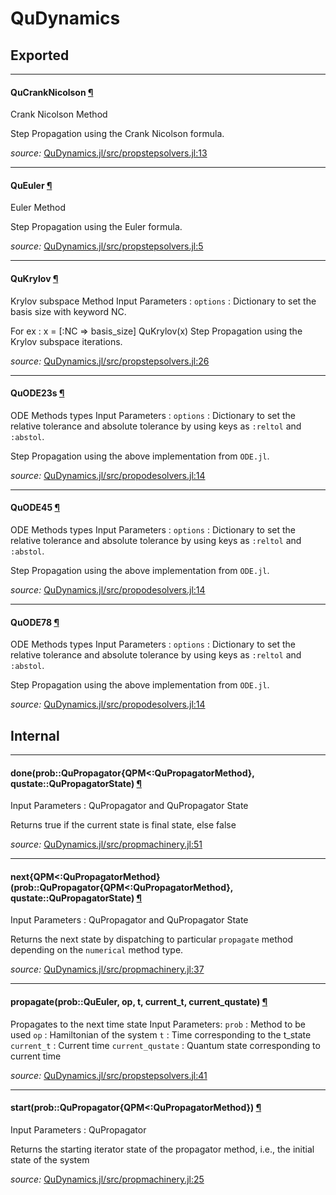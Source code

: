 # QuDynamics

## Exported

---

<a id="type__qucranknicolson.1" class="lexicon_definition"></a>
#### QuCrankNicolson [¶](#type__qucranknicolson.1)
Crank Nicolson Method

Step Propagation using the Crank Nicolson formula.


*source:*
[QuDynamics.jl/src/propstepsolvers.jl:13](https://github.com/amitjamadagni/QuDynamics.jl/tree/397db1517f7e9a0327a44f2f545f6bd1782a6cdb/src/propstepsolvers.jl#L13)

---

<a id="type__queuler.1" class="lexicon_definition"></a>
#### QuEuler [¶](#type__queuler.1)
Euler Method

Step Propagation using the Euler formula.


*source:*
[QuDynamics.jl/src/propstepsolvers.jl:5](https://github.com/amitjamadagni/QuDynamics.jl/tree/397db1517f7e9a0327a44f2f545f6bd1782a6cdb/src/propstepsolvers.jl#L5)

---

<a id="type__qukrylov.1" class="lexicon_definition"></a>
#### QuKrylov [¶](#type__qukrylov.1)
Krylov subspace Method
Input Parameters :
`options` : Dictionary to set the basis size with keyword NC.

For ex :
x = [:NC => basis_size]
QuKrylov(x)
Step Propagation using the Krylov subspace iterations.


*source:*
[QuDynamics.jl/src/propstepsolvers.jl:26](https://github.com/amitjamadagni/QuDynamics.jl/tree/397db1517f7e9a0327a44f2f545f6bd1782a6cdb/src/propstepsolvers.jl#L26)

---

<a id="type__quode23s.1" class="lexicon_definition"></a>
#### QuODE23s [¶](#type__quode23s.1)
ODE Methods types
Input Parameters :
`options` : Dictionary to set the relative tolerance and absolute tolerance by using
            keys as `:reltol` and `:abstol`.

Step Propagation using the above implementation from `ODE.jl`.


*source:*
[QuDynamics.jl/src/propodesolvers.jl:14](https://github.com/amitjamadagni/QuDynamics.jl/tree/397db1517f7e9a0327a44f2f545f6bd1782a6cdb/src/propodesolvers.jl#L14)

---

<a id="type__quode45.1" class="lexicon_definition"></a>
#### QuODE45 [¶](#type__quode45.1)
ODE Methods types
Input Parameters :
`options` : Dictionary to set the relative tolerance and absolute tolerance by using
            keys as `:reltol` and `:abstol`.

Step Propagation using the above implementation from `ODE.jl`.


*source:*
[QuDynamics.jl/src/propodesolvers.jl:14](https://github.com/amitjamadagni/QuDynamics.jl/tree/397db1517f7e9a0327a44f2f545f6bd1782a6cdb/src/propodesolvers.jl#L14)

---

<a id="type__quode78.1" class="lexicon_definition"></a>
#### QuODE78 [¶](#type__quode78.1)
ODE Methods types
Input Parameters :
`options` : Dictionary to set the relative tolerance and absolute tolerance by using
            keys as `:reltol` and `:abstol`.

Step Propagation using the above implementation from `ODE.jl`.


*source:*
[QuDynamics.jl/src/propodesolvers.jl:14](https://github.com/amitjamadagni/QuDynamics.jl/tree/397db1517f7e9a0327a44f2f545f6bd1782a6cdb/src/propodesolvers.jl#L14)

## Internal

---

<a id="method__done.1" class="lexicon_definition"></a>
#### done(prob::QuPropagator{QPM<:QuPropagatorMethod}, qustate::QuPropagatorState) [¶](#method__done.1)
Input Parameters : QuPropagator and QuPropagator State

Returns true if the current state is final state, else false


*source:*
[QuDynamics.jl/src/propmachinery.jl:51](https://github.com/amitjamadagni/QuDynamics.jl/tree/397db1517f7e9a0327a44f2f545f6bd1782a6cdb/src/propmachinery.jl#L51)

---

<a id="method__next.1" class="lexicon_definition"></a>
#### next{QPM<:QuPropagatorMethod}(prob::QuPropagator{QPM<:QuPropagatorMethod}, qustate::QuPropagatorState) [¶](#method__next.1)
Input Parameters : QuPropagator and QuPropagator State

Returns the next state by dispatching to particular
`propagate` method depending on the `numerical` method type.


*source:*
[QuDynamics.jl/src/propmachinery.jl:37](https://github.com/amitjamadagni/QuDynamics.jl/tree/397db1517f7e9a0327a44f2f545f6bd1782a6cdb/src/propmachinery.jl#L37)

---

<a id="method__propagate.1" class="lexicon_definition"></a>
#### propagate(prob::QuEuler, op, t, current_t, current_qustate) [¶](#method__propagate.1)
Propagates to the next time state
Input Parameters:
`prob`             :  Method to be used
`op`               :  Hamiltonian of the system
`t`                :  Time corresponding to the t_state
`current_t`        :  Current time
`current_qustate`  :  Quantum state corresponding to current time


*source:*
[QuDynamics.jl/src/propstepsolvers.jl:41](https://github.com/amitjamadagni/QuDynamics.jl/tree/397db1517f7e9a0327a44f2f545f6bd1782a6cdb/src/propstepsolvers.jl#L41)

---

<a id="method__start.1" class="lexicon_definition"></a>
#### start(prob::QuPropagator{QPM<:QuPropagatorMethod}) [¶](#method__start.1)
Input Parameters : QuPropagator

Returns the starting iterator state of the propagator method, i.e., the initial state of the system


*source:*
[QuDynamics.jl/src/propmachinery.jl:25](https://github.com/amitjamadagni/QuDynamics.jl/tree/397db1517f7e9a0327a44f2f545f6bd1782a6cdb/src/propmachinery.jl#L25)
